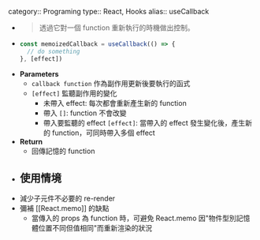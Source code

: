 category:: Programing
type:: React, Hooks
alias:: useCallback

- > 透過它對一個 function 重新執行的時機做出控制。
- ```typescript
  const memoizedCallback = useCallback(() => {
  	// do something
  }, [effect])
  ```
- **Parameters**
	- `callback function` 作為副作用更新後要執行的函式
	- `[effect]` 監聽副作用的變化
		- 未帶入 effect: 每次都會重新產生新的 function
		- 帶入 `[]`: function 不會改變
		- 帶入要監聽的 effect `[effect]`: 當帶入的 effect 發生變化後，產生新的 function，可同時帶入多個 effect
- **Return**
	- 回傳記憶的 function
- ## 使用情境
- 減少子元件不必要的 re-render
- 彌補 [[React.memo]] 的缺點
	- 當傳入的 props 為 function 時，可避免 React.memo 因"物件型別記憶體位置不同但值相同"而重新渲染的狀況